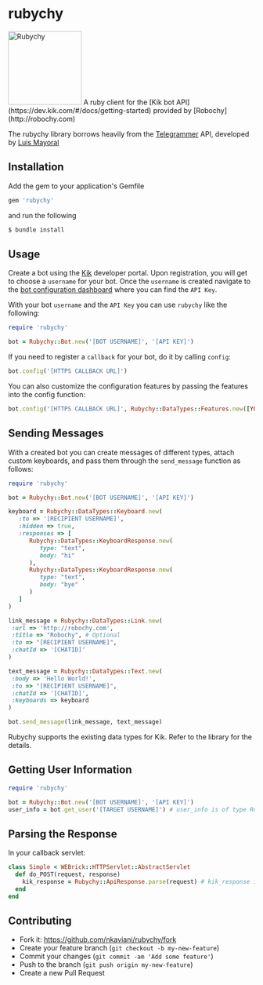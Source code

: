 
# rubychy
<img src="https://s3-us-west-2.amazonaws.com/robochyassets/rubychy/rubychy-logo-transparent.png" alt="Rubychy" height="150px"/> 
A ruby client for the [Kik bot API](https://dev.kik.com/#/docs/getting-started) provided by [Robochy](http://robochy.com)

The rubychy library borrows heavily from the [Telegrammer](https://github.com/mayoral/telegrammer) API, developed by [Luis Mayoral](https://github.com/mayoral)

## Installation

Add the gem to your application's Gemfile

```ruby
gem 'rubychy'
```

and run the following

```ruby
$ bundle install
```

## Usage
Create a bot using the [Kik](https://dev.kik.com/#/home) developer portal. Upon registration, you will get to choose a `username` for your bot. Once the `username` is created navigate to the [bot configuration dashboard](https://dev.kik.com/#/engine) where you can find the `API Key`.

With your bot `username` and the `API Key` you can use `rubychy` like the following:

```ruby
require 'rubychy'

bot = Rubychy::Bot.new('[BOT USERNAME]', '[API KEY]')
```

If you need to register a `callback` for your bot, do it by calling `config`:

```ruby
bot.config('[HTTPS CALLBACK URL]')
```

You can also customize the configuration features by passing the features into the config function:
```ruby
bot.config('[HTTPS CALLBACK URL]', Rubychy::DataTypes::Features.new([YOUR CONFIG]))
```

## Sending Messages
With a created bot you can create messages of different types, attach custom keyboards, and pass them through the `send_message` function as follows:
```ruby
require 'rubychy'

bot = Rubychy::Bot.new('[BOT USERNAME]', '[API KEY]')

keyboard = Rubychy::DataTypes::Keyboard.new(
   :to => '[RECIPIENT USERNAME]',
   :hidden => true,
   :responses => [
      Rubychy::DataTypes::KeyboardResponse.new(
         type: "text",
         body: "hi"
      ),
      Rubychy::DataTypes::KeyboardResponse.new(
         type: "text",
         body: "bye"
      )
   ]
)

link_message = Rubychy::DataTypes::Link.new(
 :url => 'http://robochy.com',
 :title => "Robochy", # Optional
 :to => "[RECIPIENT USERNAME]",
 :chatId => '[CHATID]'
)

text_message = Rubychy::DataTypes::Text.new(
 :body => 'Hello World!',
 :to => "[RECIPIENT USERNAME]",
 :chatId => '[CHATID]',
 :keyboards => keyboard
)

bot.send_message(link_message, text_message)
```
Rubychy supports the existing data types for Kik. Refer to the library for the details.

## Getting User Information
```ruby
require 'rubychy'

bot = Rubychy::Bot.new('[BOT USERNAME]', '[API KEY]')
user_info = bot.get_user('[TARGET USERNAME]') # user_info is of type Rubychy::DataTypes::User
```

## Parsing the Response

In your callback servlet:

```ruby
class Simple < WEBrick::HTTPServlet::AbstractServlet
  def do_POST(request, response)
    kik_response = Rubychy::ApiResponse.parse(request) # kik_response is of type Rubychy::DataTypes::ReceivedMessages
  end
end
```

## Contributing
- Fork it: https://github.com/nkaviani/rubychy/fork
- Create your feature branch (`git checkout -b my-new-feature`)
- Commit your changes (`git commit -am 'Add some feature'`)
- Push to the branch (`git push origin my-new-feature`)
- Create a new Pull Request
